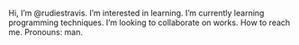Hi, I’m @rudiestravis.
I’m interested in learning.
I’m currently learning programming techniques.
I’m looking to collaborate on works. 
How to reach me. 
Pronouns: man. 


<!---
rudiestravis/rudiestravis is a ✨ special ✨ repository because its `README.md` (this file) appears on your GitHub profile.
You can click the Preview link to take a look at your changes.
--->
